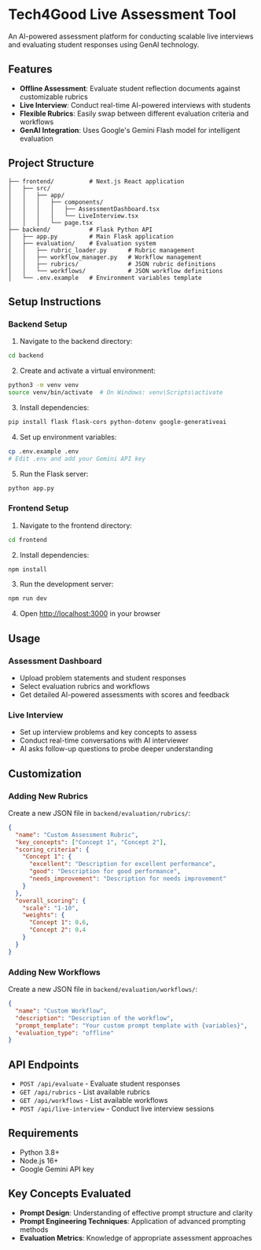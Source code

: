 # Tech4Good Live Assessment Tool

An AI-powered assessment platform for conducting scalable live interviews and evaluating student responses using GenAI technology.

## Features

- **Offline Assessment**: Evaluate student reflection documents against customizable rubrics
- **Live Interview**: Conduct real-time AI-powered interviews with students
- **Flexible Rubrics**: Easily swap between different evaluation criteria and workflows
- **GenAI Integration**: Uses Google's Gemini Flash model for intelligent evaluation

## Project Structure

```
├── frontend/          # Next.js React application
│   ├── src/
│   │   ├── app/
│   │   │   ├── components/
│   │   │   │   ├── AssessmentDashboard.tsx
│   │   │   │   └── LiveInterview.tsx
│   │   │   └── page.tsx
├── backend/           # Flask Python API
│   ├── app.py         # Main Flask application
│   ├── evaluation/    # Evaluation system
│   │   ├── rubric_loader.py      # Rubric management
│   │   ├── workflow_manager.py   # Workflow management
│   │   ├── rubrics/              # JSON rubric definitions
│   │   └── workflows/            # JSON workflow definitions
│   └── .env.example   # Environment variables template
```

## Setup Instructions

### Backend Setup

1. Navigate to the backend directory:
```bash
cd backend
```

2. Create and activate a virtual environment:
```bash
python3 -m venv venv
source venv/bin/activate  # On Windows: venv\Scripts\activate
```

3. Install dependencies:
```bash
pip install flask flask-cors python-dotenv google-generativeai
```

4. Set up environment variables:
```bash
cp .env.example .env
# Edit .env and add your Gemini API key
```

5. Run the Flask server:
```bash
python app.py
```

### Frontend Setup

1. Navigate to the frontend directory:
```bash
cd frontend
```

2. Install dependencies:
```bash
npm install
```

3. Run the development server:
```bash
npm run dev
```

4. Open [http://localhost:3000](http://localhost:3000) in your browser

## Usage

### Assessment Dashboard
- Upload problem statements and student responses
- Select evaluation rubrics and workflows
- Get detailed AI-powered assessments with scores and feedback

### Live Interview
- Set up interview problems and key concepts to assess
- Conduct real-time conversations with AI interviewer
- AI asks follow-up questions to probe deeper understanding

## Customization

### Adding New Rubrics

Create a new JSON file in `backend/evaluation/rubrics/`:

```json
{
  "name": "Custom Assessment Rubric",
  "key_concepts": ["Concept 1", "Concept 2"],
  "scoring_criteria": {
    "Concept 1": {
      "excellent": "Description for excellent performance",
      "good": "Description for good performance", 
      "needs_improvement": "Description for needs improvement"
    }
  },
  "overall_scoring": {
    "scale": "1-10",
    "weights": {
      "Concept 1": 0.6,
      "Concept 2": 0.4
    }
  }
}
```

### Adding New Workflows

Create a new JSON file in `backend/evaluation/workflows/`:

```json
{
  "name": "Custom Workflow",
  "description": "Description of the workflow",
  "prompt_template": "Your custom prompt template with {variables}",
  "evaluation_type": "offline"
}
```

## API Endpoints

- `POST /api/evaluate` - Evaluate student responses
- `GET /api/rubrics` - List available rubrics
- `GET /api/workflows` - List available workflows  
- `POST /api/live-interview` - Conduct live interview sessions

## Requirements

- Python 3.8+
- Node.js 16+
- Google Gemini API key

## Key Concepts Evaluated

- **Prompt Design**: Understanding of effective prompt structure and clarity
- **Prompt Engineering Techniques**: Application of advanced prompting methods
- **Evaluation Metrics**: Knowledge of appropriate assessment approaches